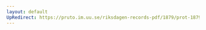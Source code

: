 ```yaml
---
layout: default
UpRedirect: https://pruto.im.uu.se/riksdagen-records-pdf/1879/prot-1879--ak--036.pdf
---
```

